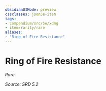 ```yaml
---
obsidianUIMode: preview
cssclasses: json5e-item
tags:
- compendium/src/5e/xdmg
- item/rarity/rare
aliases: 
- "Ring of Fire Resistance"
---
```

# Ring of Fire Resistance
*Rare*  


*Source: SRD 5.2*